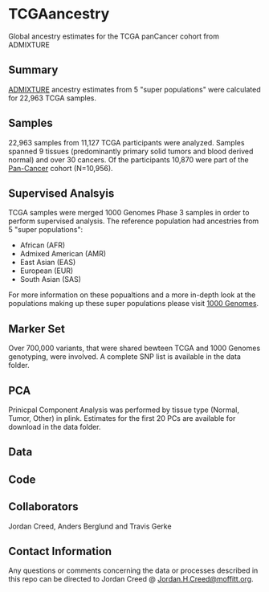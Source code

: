# TCGAancestry
Global ancestry estimates for the TCGA panCancer cohort from ADMIXTURE

## Summary

[ADMIXTURE](http://software.genetics.ucla.edu/admixture/) ancestry estimates from 5 "super populations" were calculated for 22,963 TCGA samples. 

## Samples

22,963 samples from 11,127 TCGA participants were analyzed. Samples spanned 9 tissues (predominantly primary solid tumors and blood derived normal) and over 30 cancers. Of the participants 10,870 were part of the [Pan-Cancer](https://www.cell.com/pb-assets/consortium/pancanceratlas/pancani3/index.html) cohort (N=10,956). 

## Supervised Analsyis 

TCGA samples were merged 1000 Genomes Phase 3 samples in order to perform supervised analysis. The reference population had ancestries from 5 "super populations":
- African (AFR)
- Admixed American (AMR)
- East Asian (EAS)
- European (EUR)
- South Asian (SAS)

For more information on these popualtions and a more in-depth look at the populations making up these super populations please visit [1000 Genomes](http://www.internationalgenome.org/category/population/).

## Marker Set 
Over 700,000 variants, that were shared bewteen TCGA and 1000 Genomes genotyping, were involved. A complete SNP list is available in the data folder. 

## PCA

Prinicpal Component Analysis was performed by tissue type (Normal, Tumor, Other) in plink. Estimates for the first 20 PCs are available for download in the data folder. 

## Data 

## Code

## Collaborators

Jordan Creed, Anders Berglund and Travis Gerke

## Contact Information 

Any questions or comments concerning the data or processes described in this repo can be directed to Jordan Creed @ Jordan.H.Creed@moffitt.org. 
